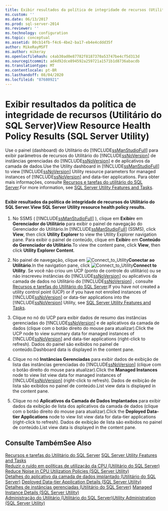 ```yaml
---
title: Exibir resultados da política de integridade de recursos (Utilitário do SQL Server) | Microsoft Docs
ms.custom: ''
ms.date: 06/13/2017
ms.prod: sql-server-2014
ms.reviewer: ''
ms.technology: configuration
ms.topic: conceptual
ms.assetid: 80cb14fb-f4c6-4be2-ba17-eb4e4cddd35f
author: MikeRayMSFT
ms.author: mikeray
ms.openlocfilehash: c4ab30ad0e87782f8187370a53747be4cf5d313d
ms.sourcegitcommit: ad4d92dce894592a259721a1571b1d8736abacdb
ms.translationtype: MT
ms.contentlocale: pt-BR
ms.lasthandoff: 08/04/2020
ms.locfileid: "87680921"
---
```

# <a name="view-resource-health-policy-results-sql-server-utility"></a><span data-ttu-id="0aff2-102">Exibir resultados da política de integridade de recursos (Utilitário do SQL Server)</span><span class="sxs-lookup"><span data-stu-id="0aff2-102">View Resource Health Policy Results (SQL Server Utility)</span></span>
  <span data-ttu-id="0aff2-103">Use o painel (dashboard) do Utilitário do [!INCLUDE[ssManStudioFull](../../../includes/ssmanstudiofull-md.md)] para exibir parâmetros de recursos do Utilitário do [!INCLUDE[ssNoVersion](../../../includes/ssnoversion-md.md)] de instâncias gerenciadas do [!INCLUDE[ssNoVersion](../../../includes/ssnoversion-md.md)] e de aplicativos da camada de dados.</span><span class="sxs-lookup"><span data-stu-id="0aff2-103">Use the Utility dashboard in [!INCLUDE[ssManStudioFull](../../../includes/ssmanstudiofull-md.md)] to view [!INCLUDE[ssNoVersion](../../../includes/ssnoversion-md.md)] Utility resource parameters for managed instances of [!INCLUDE[ssNoVersion](../../../includes/ssnoversion-md.md)] and data-tier applications.</span></span> <span data-ttu-id="0aff2-104">Para obter mais informações, consulte [Recursos e tarefas do utilitário do SQL Server](sql-server-utility-features-and-tasks.md).</span><span class="sxs-lookup"><span data-stu-id="0aff2-104">For more information, see [SQL Server Utility Features and Tasks](sql-server-utility-features-and-tasks.md).</span></span>  
  
##  <a name="SSMSProcedure"></a>  
  
#### <a name="view-sql-server-utility-resource-health-policy-results"></a><span data-ttu-id="0aff2-105">Exibir resultados da política de integridade de recursos do Utilitário do SQL Server.</span><span class="sxs-lookup"><span data-stu-id="0aff2-105">View SQL Server Utility resource health policy results.</span></span>  
  
1.  <span data-ttu-id="0aff2-106">No SSMS ( [!INCLUDE[ssManStudioFull](../../../includes/ssmanstudiofull-md.md)] ), clique em **Exibir**e em **Gerenciador do Utilitário** para exibir o painel de navegação do Gerenciador do Utilitário.</span><span class="sxs-lookup"><span data-stu-id="0aff2-106">In [!INCLUDE[ssManStudioFull](../../../includes/ssmanstudiofull-md.md)] (SSMS), click **View**, then click **Utility Explorer** to view the Utility Explorer navigation pane.</span></span> <span data-ttu-id="0aff2-107">Para exibir o painel de conteúdo, clique em **Exibir**e em **Conteúdo do Gerenciador do Utilitário**.</span><span class="sxs-lookup"><span data-stu-id="0aff2-107">To view the content pane, click **View**, then click **Utility Explorer Content**.</span></span>  
  
2.  <span data-ttu-id="0aff2-108">No painel de navegação, clique em ![](../../database-engine/media/connect-to-utility.gif "Connect_to_Utility")**Conectar ao Utilitário**.</span><span class="sxs-lookup"><span data-stu-id="0aff2-108">In the navigation pane, click ![](../../database-engine/media/connect-to-utility.gif "Connect_to_Utility")**Connect to Utility**.</span></span> <span data-ttu-id="0aff2-109">Se você não criou um UCP (ponto de controle do utilitário) ou se não inscreveu instâncias do [!INCLUDE[ssNoVersion](../../../includes/ssnoversion-md.md)] ou aplicativos da camada de dados no Utilitário do [!INCLUDE[ssNoVersion](../../../includes/ssnoversion-md.md)] , consulte [Recursos e tarefas do Utilitário do SQL Server](sql-server-utility-features-and-tasks.md).</span><span class="sxs-lookup"><span data-stu-id="0aff2-109">If you have not created a utility control point (UCP) or if you have not enrolled instances of [!INCLUDE[ssNoVersion](../../../includes/ssnoversion-md.md)] or data-tier applications into the [!INCLUDE[ssNoVersion](../../../includes/ssnoversion-md.md)] Utility, see [SQL Server Utility Features and Tasks](sql-server-utility-features-and-tasks.md).</span></span>  
  
3.  <span data-ttu-id="0aff2-110">Clique no nó do UCP para exibir dados de resumo das instâncias gerenciadas do [!INCLUDE[ssNoVersion](../../../includes/ssnoversion-md.md)] e de aplicativos da camada de dados (clique com o botão direito do mouse para atualizar).</span><span class="sxs-lookup"><span data-stu-id="0aff2-110">Click the UCP node to view summary data for managed instances of [!INCLUDE[ssNoVersion](../../../includes/ssnoversion-md.md)] and data-tier applications (right-click to refresh).</span></span> <span data-ttu-id="0aff2-111">Dados do painel são exibidos no painel de conteúdo.</span><span class="sxs-lookup"><span data-stu-id="0aff2-111">Dashboard data is displayed in the content pane.</span></span>  
  
4.  <span data-ttu-id="0aff2-112">Clique no nó **Instâncias Gerenciadas** para exibir dados de exibição de lista das instâncias gerenciadas do [!INCLUDE[ssNoVersion](../../../includes/ssnoversion-md.md)] (clique com o botão direito do mouse para atualizar).</span><span class="sxs-lookup"><span data-stu-id="0aff2-112">Click the **Managed Instances** node to view list view data for managed instances of [!INCLUDE[ssNoVersion](../../../includes/ssnoversion-md.md)] (right-click to refresh).</span></span> <span data-ttu-id="0aff2-113">Dados de exibição de lista são exibidos no painel de conteúdo.</span><span class="sxs-lookup"><span data-stu-id="0aff2-113">List view data is displayed in the content pane.</span></span>  
  
5.  <span data-ttu-id="0aff2-114">Clique no nó **Aplicativos da Camada de Dados Implantados** para exibir dados da exibição de lista dos aplicativos da camada de dados (clique com o botão direito do mouse para atualizar).</span><span class="sxs-lookup"><span data-stu-id="0aff2-114">Click the **Deployed Data-tier Applications** node to view list view data for data-tier applications (right-click to refresh).</span></span> <span data-ttu-id="0aff2-115">Dados de exibição de lista são exibidos no painel de conteúdo.</span><span class="sxs-lookup"><span data-stu-id="0aff2-115">List view data is displayed in the content pane.</span></span>  
  
## <a name="see-also"></a><span data-ttu-id="0aff2-116">Consulte Também</span><span class="sxs-lookup"><span data-stu-id="0aff2-116">See Also</span></span>  
 <span data-ttu-id="0aff2-117">[Recursos e tarefas do Utilitário do SQL Server](sql-server-utility-features-and-tasks.md) </span><span class="sxs-lookup"><span data-stu-id="0aff2-117">[SQL Server Utility Features and Tasks](sql-server-utility-features-and-tasks.md) </span></span>  
 <span data-ttu-id="0aff2-118">[Reduzir o ruído em políticas de utilização da CPU &#40;Utilitário do SQL Server&#41;](reduce-noise-in-cpu-utilization-policies-sql-server-utility.md) </span><span class="sxs-lookup"><span data-stu-id="0aff2-118">[Reduce Noise in CPU Utilization Policies &#40;SQL Server Utility&#41;](reduce-noise-in-cpu-utilization-policies-sql-server-utility.md) </span></span>  
 <span data-ttu-id="0aff2-119">[Detalhes do aplicativo da camada de dados implantado &#40;Utilitário do SQL Server&#41;](../../database-engine/deployed-data-tier-application-details-sql-server-utility.md) </span><span class="sxs-lookup"><span data-stu-id="0aff2-119">[Deployed Data-tier Application Details &#40;SQL Server Utility&#41;](../../database-engine/deployed-data-tier-application-details-sql-server-utility.md) </span></span>  
 <span data-ttu-id="0aff2-120">[Detalhes de instâncias gerenciadas &#40;Utilitário do SQL Server&#41;](../../database-engine/managed-instance-details-sql-server-utility.md) </span><span class="sxs-lookup"><span data-stu-id="0aff2-120">[Managed Instance Details &#40;SQL Server Utility&#41;](../../database-engine/managed-instance-details-sql-server-utility.md) </span></span>  
 [<span data-ttu-id="0aff2-121">Administração do Utilitário &#40;Utilitário do SQL Server&#41;</span><span class="sxs-lookup"><span data-stu-id="0aff2-121">Utility Administration &#40;SQL Server Utility&#41;</span></span>](../../database-engine/utility-administration-sql-server-utility.md)  
  
  
